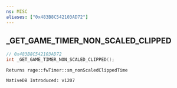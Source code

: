 ```yaml
---
ns: MISC
aliases: ["0x483B8C542103AD72"]
---
```

## _GET_GAME_TIMER_NON_SCALED_CLIPPED

```c
// 0x483B8C542103AD72
int _GET_GAME_TIMER_NON_SCALED_CLIPPED();
```

```
Returns rage::fwTimer::sm_nonScaledClippedTime

NativeDB Introduced: v1207
```

